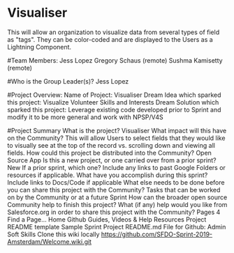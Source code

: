 # Visualiser
This will allow an organization to visualize data from several types of field as "tags". They can be color-coded and are displayed to the Users as a Lightning Component.

#Team Members:
Jess Lopez
Gregory Schaus (remote)
Sushma Kamisetty (remote)


#Who is the Group Leader(s)? 
Jess Lopez

#Project Overview:
Name of Project: Visualiser
Dream Idea which sparked this project: Visualize Volunteer Skills and Interests
Dream Solution which sparked this project: Leverage existing code developed prior to Sprint and modify it to be more general and work with NPSP/V4S

#Project Summary
What is the project? Visualiser
What impact will this have on the Community? This will allow Users to select fields that they would like to visually see at the top of the record vs. scrolling down and viewing all fields.
How could this project be distributed into the Community? Open Source App
Is this a new project, or one carried over from a prior sprint? New
If a prior sprint, which one?
Include any links to past Google Folders or resources if applicable.
What have you accomplish during this sprint?
Include links to Docs/Code if applicable
What else needs to be done before you can share this project with the Community?
Tasks that can be worked on by the Community or at a future Sprint
How can the broader open source Community help to finish this project?
What (if any) help would you like from Salesforce.org in order to share this project with the Community?
 Pages 4
Find a Page…
Home
Github Guides, Videos & Help Resources
Project README template
Sample Sprint Project README.md File for Github: Admin Soft Skills
Clone this wiki locally
https://github.com/SFDO-Sprint-2019-Amsterdam/Welcome.wiki.git

